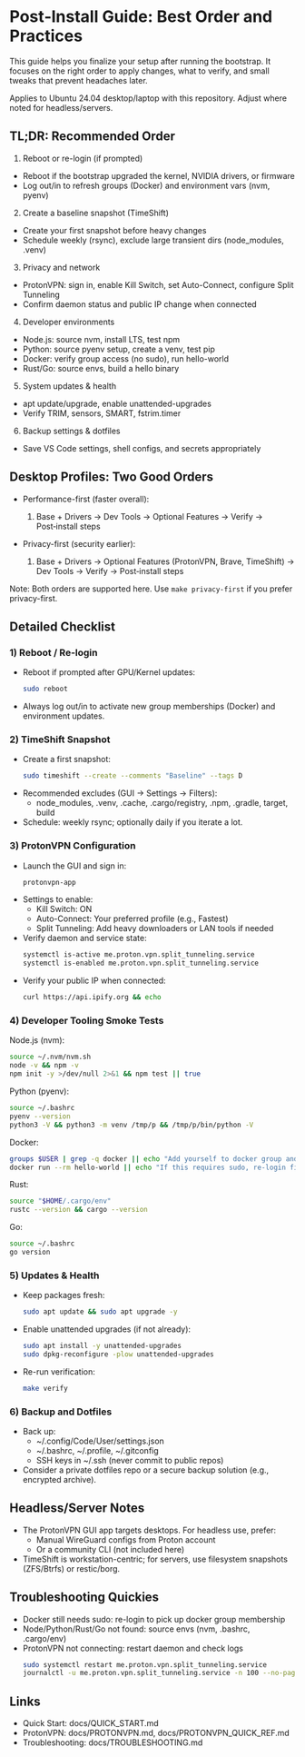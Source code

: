# Post‑Install Guide: Best Order and Practices

This guide helps you finalize your setup after running the bootstrap. It focuses on the right order to apply changes, what to verify, and small tweaks that prevent headaches later.

Applies to Ubuntu 24.04 desktop/laptop with this repository. Adjust where noted for headless/servers.

## TL;DR: Recommended Order

1) Reboot or re-login (if prompted)
- Reboot if the bootstrap upgraded the kernel, NVIDIA drivers, or firmware
- Log out/in to refresh groups (Docker) and environment vars (nvm, pyenv)

2) Create a baseline snapshot (TimeShift)
- Create your first snapshot before heavy changes
- Schedule weekly (rsync), exclude large transient dirs (node_modules, .venv)

3) Privacy and network
- ProtonVPN: sign in, enable Kill Switch, set Auto-Connect, configure Split Tunneling
- Confirm daemon status and public IP change when connected

4) Developer environments
- Node.js: source nvm, install LTS, test npm
- Python: source pyenv setup, create a venv, test pip
- Docker: verify group access (no sudo), run hello-world
- Rust/Go: source envs, build a hello binary

5) System updates & health
- apt update/upgrade, enable unattended-upgrades
- Verify TRIM, sensors, SMART, fstrim.timer

6) Backup settings & dotfiles
- Save VS Code settings, shell configs, and secrets appropriately

## Desktop Profiles: Two Good Orders

- Performance-first (faster overall):
  1. Base + Drivers → Dev Tools → Optional Features → Verify → Post‑install steps

- Privacy-first (security earlier):
  1. Base + Drivers → Optional Features (ProtonVPN, Brave, TimeShift) → Dev Tools → Verify → Post‑install steps

Note: Both orders are supported here. Use `make privacy-first` if you prefer privacy-first.

## Detailed Checklist

### 1) Reboot / Re-login
- Reboot if prompted after GPU/Kernel updates:
  ```bash
  sudo reboot
  ```
- Always log out/in to activate new group memberships (Docker) and environment updates.

### 2) TimeShift Snapshot
- Create a first snapshot:
  ```bash
  sudo timeshift --create --comments "Baseline" --tags D
  ```
- Recommended excludes (GUI → Settings → Filters):
  - node_modules, .venv, .cache, .cargo/registry, .npm, .gradle, target, build
- Schedule: weekly rsync; optionally daily if you iterate a lot.

### 3) ProtonVPN Configuration
- Launch the GUI and sign in:
  ```bash
  protonvpn-app
  ```
- Settings to enable:
  - Kill Switch: ON
  - Auto-Connect: Your preferred profile (e.g., Fastest)
  - Split Tunneling: Add heavy downloaders or LAN tools if needed
- Verify daemon and service state:
  ```bash
  systemctl is-active me.proton.vpn.split_tunneling.service
  systemctl is-enabled me.proton.vpn.split_tunneling.service
  ```
- Verify your public IP when connected:
  ```bash
  curl https://api.ipify.org && echo
  ```

### 4) Developer Tooling Smoke Tests

Node.js (nvm):
```bash
source ~/.nvm/nvm.sh
node -v && npm -v
npm init -y >/dev/null 2>&1 && npm test || true
```

Python (pyenv):
```bash
source ~/.bashrc
pyenv --version
python3 -V && python3 -m venv /tmp/p && /tmp/p/bin/python -V
```

Docker:
```bash
groups $USER | grep -q docker || echo "Add yourself to docker group and re-login: sudo usermod -aG docker $USER"
docker run --rm hello-world || echo "If this requires sudo, re-login first"
```

Rust:
```bash
source "$HOME/.cargo/env"
rustc --version && cargo --version
```

Go:
```bash
source ~/.bashrc
go version
```

### 5) Updates & Health
- Keep packages fresh:
  ```bash
  sudo apt update && sudo apt upgrade -y
  ```
- Enable unattended upgrades (if not already):
  ```bash
  sudo apt install -y unattended-upgrades
  sudo dpkg-reconfigure -plow unattended-upgrades
  ```
- Re-run verification:
  ```bash
  make verify
  ```

### 6) Backup and Dotfiles
- Back up:
  - ~/.config/Code/User/settings.json
  - ~/.bashrc, ~/.profile, ~/.gitconfig
  - SSH keys in ~/.ssh (never commit to public repos)
- Consider a private dotfiles repo or a secure backup solution (e.g., encrypted archive).

## Headless/Server Notes
- The ProtonVPN GUI app targets desktops. For headless use, prefer:
  - Manual WireGuard configs from Proton account
  - Or a community CLI (not included here)
- TimeShift is workstation-centric; for servers, use filesystem snapshots (ZFS/Btrfs) or restic/borg.

## Troubleshooting Quickies
- Docker still needs sudo: re-login to pick up docker group membership
- Node/Python/Rust/Go not found: source envs (nvm, .bashrc, .cargo/env)
- ProtonVPN not connecting: restart daemon and check logs
  ```bash
  sudo systemctl restart me.proton.vpn.split_tunneling.service
  journalctl -u me.proton.vpn.split_tunneling.service -n 100 --no-pager
  ```

## Links
- Quick Start: docs/QUICK_START.md
- ProtonVPN: docs/PROTONVPN.md, docs/PROTONVPN_QUICK_REF.md
- Troubleshooting: docs/TROUBLESHOOTING.md
